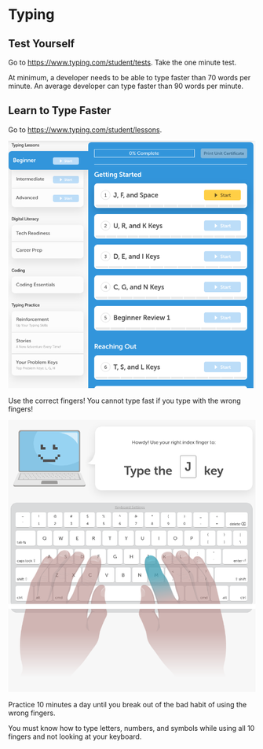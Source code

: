 # Typing

## Test Yourself

Go to https://www.typing.com/student/tests. Take the one minute test.

At minimum, a developer needs to be able to type faster than 70 words per minute. An average developer can type faster than 90 words per minute.

## Learn to Type Faster

Go to https://www.typing.com/student/lessons.

![](images/01.png)

Use the correct fingers! You cannot type fast if you type with the wrong fingers!

![](images/02.png)

Practice 10 minutes a day until you break out of the bad habit of using the wrong fingers.

You must know how to type letters, numbers, and symbols while using all 10 fingers and not looking at your keyboard.